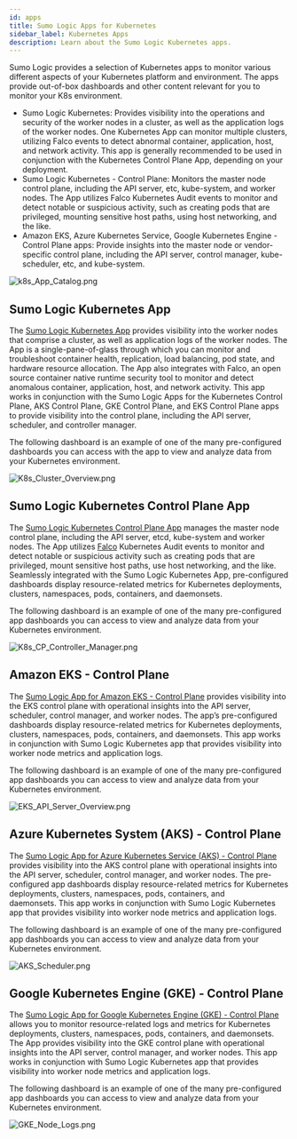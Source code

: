 ```yaml
---
id: apps
title: Sumo Logic Apps for Kubernetes
sidebar_label: Kubernetes Apps
description: Learn about the Sumo Logic Kubernetes apps.
---
```


Sumo Logic provides a selection of Kubernetes apps to monitor various different aspects of your Kubernetes platform and environment. The apps provide out-of-box dashboards and other content relevant for you to monitor your K8s environment.

* Sumo Logic Kubernetes: Provides visibility into the operations and security of the worker nodes in a cluster, as well as the application logs of the worker nodes. One Kubernetes App can monitor multiple clusters, utilizing Falco events to detect abnormal container, application, host, and network activity. This app is generally recommended to be used in conjunction with the Kubernetes Control Plane App, depending on your deployment.
* Sumo Logic Kubernetes - Control Plane: Monitors the master node control plane, including the API server, etc, kube-system, and worker nodes. The App utilizes Falco Kubernetes Audit events to monitor and detect notable or suspicious activity, such as creating pods that are privileged, mounting sensitive host paths, using host networking, and the like.
* Amazon EKS, Azure Kubernetes Service, Google Kubernetes Engine - Control Plane apps: Provide insights into the master node or vendor-specific control plane, including the API server, control manager, kube-scheduler, etc, and kube-system.

![k8s_App_Catalog.png](/img/kubernetes/k8s_App_Catalog.png)

## Sumo Logic Kubernetes App

The [Sumo Logic Kubernetes App](/docs/integrations/containers-orchestration/kubernetes.md) provides visibility into the worker nodes that comprise a cluster, as well as application logs of the worker nodes. The App is a single-pane-of-glass through which you can monitor and troubleshoot container health, replication, load balancing, pod state, and hardware resource allocation. The App also integrates with Falco, an open source container native runtime security tool to monitor and detect anomalous container, application, host, and network activity. This app works in conjunction with the Sumo Logic Apps for the Kubernetes Control Plane, AKS Control Plane, GKE Control Plane, and EKS Control Plane apps to provide visibility into the control plane, including the API server, scheduler, and controller manager.

The following dashboard is an example of one of the many pre-configured dashboards you can access with the app to view and analyze data from your Kubernetes environment.

![K8s_Cluster_Overview.png](/img/kubernetes/K8s_Cluster_Overview.png)

## Sumo Logic Kubernetes Control Plane App

The [Sumo Logic Kubernetes Control Plane App](/docs/integrations/containers-orchestration/kubernetes-control-plane.md) manages the master node control plane, including the API server, etcd, kube-system and worker nodes. The App utilizes [Falco](https://falco.org/docs/) Kubernetes Audit events to monitor and detect notable or suspicious activity such as creating pods that are privileged, mount sensitive host paths, use host networking, and the like. Seamlessly integrated with the Sumo Logic Kubernetes App, pre-configured dashboards display resource-related metrics for Kubernetes deployments, clusters, namespaces, pods, containers, and daemonsets.

The following dashboard is an example of one of the many pre-configured app dashboards you can access to view and analyze data from your Kubernetes environment.

![K8s_CP_Controller_Manager.png](/img/kubernetes/K8s_CP_Controller_Manager.png)

## Amazon EKS - Control Plane

The [Sumo Logic App for Amazon EKS - Control Plane](docs/integrations/amazon-aws/eks-control-plane.md) provides visibility into the EKS control plane with operational insights into the API server, scheduler, control manager, and worker nodes. The app’s pre-configured dashboards display resource-related metrics for Kubernetes deployments, clusters, namespaces, pods, containers, and daemonsets. This app works in conjunction with Sumo Logic Kubernetes app that provides visibility into worker node metrics and application logs.

The following dashboard is an example of one of the many pre-configured app dashboards you can access to view and analyze data from your Kubernetes environment.

![EKS_API_Server_Overview.png](/img/kubernetes/EKS_API_Server_Overview.png)

## Azure Kubernetes System (AKS) - Control Plane

The [Sumo Logic App for Azure Kubernetes Service (AKS) - Control Plane](docs/integrations/microsoft-azure/kubernetes.md) provides visibility into the AKS control plane with operational insights into the API server, scheduler, control manager, and worker nodes. The pre-configured app dashboards display resource-related metrics for Kubernetes deployments, clusters, namespaces, pods, containers, and daemonsets. This app works in conjunction with Sumo Logic Kubernetes app that provides visibility into worker node metrics and application logs.

The following dashboard is an example of one of the many pre-configured app dashboards you can access to view and analyze data from your Kubernetes environment.

![AKS_Scheduler.png](/img/kubernetes/AKS_Scheduler.png)

## Google Kubernetes Engine (GKE) - Control Plane

The [Sumo Logic App for Google Kubernetes Engine (GKE) - Control Plane](docs/integrations/google/kubernetes-engine.md) allows you to monitor resource-related logs and metrics for Kubernetes deployments, clusters, namespaces, pods, containers, and daemonsets. The App provides visibility into the GKE control plane with operational insights into the API server, control manager, and worker nodes. This app works in conjunction with Sumo Logic Kubernetes app that provides visibility into worker node metrics and application logs.

The following dashboard is an example of one of the many pre-configured app dashboards you can access to view and analyze data from your Kubernetes environment.

![GKE_Node_Logs.png](/img/kubernetes/GKE_Node_Logs.png)

<!--

## Global Intelligence for Kubernetes DevOps App

### Availability

This feature is available in the following account plans.

| Account Type | Account Level                                  |
|--------------|------------------------------------------------|
| CloudFlex    | Trial, Enterprise                              |
| Credits      | Trial, Enterprise Operations, Enterprise Suite |

This application helps infrastructure engineers and DevOps users benchmark the maturity of their Kubernetes adoption and minimize risk of Kubernetes infrastructure incidents by optimizing resource requests and limits for containers.

### Data Sources 

Global Intelligence for Kubernetes DevOps App uses metrics data from Kubernetes clusters. 

#### Sample Query 

The following sample query is from the **Deployment Count** panel of **GI Kubernetes DevOps - 01. Adoption Stats** dashboard.

```
metric=kube_deployment_spec_replicas _origin=kubernetes | "benchmark-deployment-count" as benchmarkname | quantize 15m using avg | count by deployment, benchmarkname | count by benchmarkname | infer model=benchmark category= k8sdevops //id=deployment_count
```

### Collect Metrics for the Global Intelligence for Kubernetes DevOps App

The Sumo Global Intelligence for Kubernetes DevOps app provides insights into your key Kubernetes infrastructure. You can review the metrics collection process and start collecting data.

**Collection Process Overview:** With this graphic, you can see how to collect metrics from your Kubernetes environment and send them to Sumo Logic.

![img](/img/kubernetes/collection-process-overview.png)

### Configuring Metrics Collection for Global Intelligence Kubernetes DevOps

Follow the steps on the [Sumo Logic Kubernetes Deployment guide](https://github.com/SumoLogic/sumologic-kubernetes-collection/tree/main/deploy#metrics) to configure the collection for Kubernetes Benchmark metrics.

#### Install the Global Intelligence for Kubernetes DevOps App and View the Dashboards

Below are the instructions for installing the Sumo App for Kubernetes DevOps as well as descriptions of each of the app dashboards. 

### Dashboard Filters  

**Each dashboard has a set of filters** that you can apply to the entire dashboard, as shown in the following example. Click the funnel icon in the top dashboard menu bar to display a scrollable list of filters that are applied across the entire dashboard. 

:::note
You can use filters to drill down and examine the data on a granular level. 
:::

![img](/img/kubernetes/kubernetes-dashboard-filter.png)

Select a cluster, namespace and deployment. The history_percent represents the percent of 15m epocks over the prior 8 days over which Kubernetes metrics data was available for analysis for a given deployment-container combination. Percentages less than 100% represent deployment-container combinations that were new, transient or otherwise inactive for some portion of the prior 8 days.

:::important
The dashboard time range is used to fetch deployment-container combinations that have been active with Time Series data in the time range. Increasing the time range increases the number of such deployment-container combinations. To focus the optimization on the most active containers, start with a time range of 15m. For additional containers, gradually expand the time range.

The infer operator is the interface to a machine learning model. It is intended for use only in this application.

The infrastructure tab of the [Entity Inspector](../../dashboards-new/drill-down-to-discover-root-causes.md) is not compatible with Global Intelligence for Kubernetes DevOps and renders a blank page on Dashboards Summary for Kubernetes Deployment and Detail for Kubernetes Deployment. This is because Global Intelligence applications analyze anonymized customer data and do not have a way to identify customer entities required for Entity Inspector. 

Deployment-container combinations that have no requests or limits set are not candidates for optimization. No recommendations are computed in these cases. 
:::

### Concepts, Definitions and Methodology

It is relatively well known that DevOps staff concerned about Out of Memory (OOM) and CPU throttling may set high memory, and CPU requests on their containers. This results in situations where Kubernetes clusters are over-provisioned compared to actual usage. Conversely, Kubernetes clusters may be underprovisioned leading to risk of OOM and throttling and resulting downtime. 

The slack is the difference between usage and requests measures cost for both cpu (cores) and memory (GB). Higher slack implies higher costs as cpu and memory used are less than what has been provisioned for a given container. Conversely negative slack, while saving costs, increase risk for container eviction due to memory overages or container throttling. These latter events impact application availability and performance and may lead to incidents. The cost-risk tradeoff is diagrammed below. 

The input for the optimization is time series data for each container’s cpu, memory usage, and requests over the past eight days. A given container can behave differently depending on the pod in which it is deployed. For example, an nginx container in Pod A may behave differently from the same container in Pod B. As a result, GI Kubernetes DevOps detects unique deployment-container combinations called “container groups”, analyzes cpu and memory time series data for them and recommends optimal requests and limits based on the best combination of slack (or cost) and risk. The recommendations cover three scenarios; pick the one that best serves the needs of your application:

* **Cost-optimized**: lowest slack (or cost) accompanied with relatively higher risk (measured by percent at-risk minutes for the deployment-container)
* **Reliability-optimized**: highest slack (or cost) accompanied with relatively lower risk (measured by percent at-risk minutes for the deployment-container)
* **Balanced**: strikes the balance between cost and risk; cost is relatively higher than the cost-optimized scenario while risks are relatively lower.

![costs](/img/kubernetes/kubernetes-cost.png)

Time series data for usage and requests is summarized for each deployment-container combination to compute slack as follows:

* Time series are bucketed into 15m epochs and summarized using 15m averages.
* Usage is represented by the p95 value over the calendar day over all deployment-container combinations. Let us call this usage_15m_p95_1d(deployment_container).
* Request is represented by the average over the calendar day of 15m epochs for each deployment-container combination. Let us  call this request_15m_avg_1d(deployment_container).
* Next, slack for a calendar day in any 15m epoch for any deployment-container combination is calculated as slack_15m_1d(deployment_container) =  request_15m_avg_1d(deployment_container) -  usage_15m_p95_1d(deployment_container)
* Then, we calculate slack_8d(deployment_container) as average over  slack_15m_1d(deployment_container). slack_8d(deployment_container) is an estimate of the slack in any 15m interval for a given deployment-container combination based on 8d data.
* To calculate the total slack in any 15 epochs in a deployment, we estimate the number of deployment-container instances using 8d data of running deployment-container combinations and multiply it by slack_8d(deployment_container). 

Time series data for usage and requests is summarized for each deployment-container combination to compute risk minutes percent as follows:

* Time series are bucketed into 15m epochs and summarized using 15m averages.
* A given 15m epoch is labeled at-risk if usage is greater than request. 
* At-risk epochs for a given deployment-container combination are aggregated over all pod instances that run the deployment-container combination and divided by the total available epochs over that deployment-container combination to estimate the 8d risk percent for that deployment-container combination.

#### GI Kubernetes DevOps - Adoption Stats

The **GI Kubernetes DevOps - Adoption Stats** dashboard tabulates the number of clusters, deployments, namespaces and services in your company and compares them to other customers. If your stats are greater than the baseline, it is a strong signal that your Kubernetes adoption is further along compared to other customers. 

Use this dashboard to:

* Compare number of clusters, namespaces, deployments and services in your company versus others
* Assess maturity of your Kubernetes adoption compared to other customers

![GI_Kubernetes_Adoption_Stats](/img/kubernetes/GI_Kubernetes_Adoption_Stats.png)

#### Optimization 1- Summary for Kubernetes Deployment

The **Optimization 1- Summary for Kubernetes Deployment** dashboard shows aggregate current risk percent and slack in a given deployment. In addition, the impact of applying recommended container requests and limits on aggregate slack and risk percent for the deployment. 

Use this dashboard to:

* Summarize the aggregate slack and risk percent of any deployment
* Identify deployments to optimize at the level of deployment-containers using **GI Kubernetes DevOps - Deployment Optimization Recommendations**

![img](/img/kubernetes/Optimization_1_Summary_for_Kubernetes_Deployment.png)

#### Optimization 2- Detail for Kubernetes Deployment 

The **Optimization 2- Detail for Kubernetes Deployment** dashboard provides recommendations for cpu and memory requests and limits for containers based on trading off risk against cost for a given deployment-container combination. 

Use this dashboard to:

* Understand cpu and memory time series for each deployment and container combination
* View recommendation for optimizing costs and risks for each deployment and container combination

![img](/img/kubernetes/Optimization_2_Detail_for_Kubernetes_Deployment.png)

#### Optimization 3.1- Action Plan for Kubernetes CPU 

The **Optimization 3.1- Action Plan for Kubernetes CPU** dashboard provides recommendations for CPU requests and limits for containers in a deployment for the selected optimization scenario: Costs, Reliability or Balanced based on trading off risk percent and slack for memory over a 8d period. The current request (or limit) is compared to the recommended request (or limit) along with a percentage change in recommendations plotted on the secondary Y-axis.

Use this dashboard to:

* Current and recommended CPU settings by container in an deployment
* Compare percent change in CPU

This dashboard is launched by clicking on  a honeycomb cell in the Optimization 2- Detail for Kubernetes Deployment and viewing the Linked Dashboard.

![img](/img/kubernetes/optimization-dashboard.png)

![img](/img/kubernetes/optimization-dashboard2.png)

#### Optimization 3.2- Action Plan for Kubernetes Memory 

The **Optimization 3.2- Action Plan for Kubernetes Memory** dashboard provides recommendations for Memory requests and limits for containers in a deployment for the selected optimization scenario: Costs, Reliability or Balanced based on trading off risk percent and slack for memory over a 8d period. The current request (or limit) is compared to the recommended request (or limit) along with a percentage change in recommendations plotted on the secondary Y-axis.

Use this dashboard to:

* Current and recommended memory settings by container in an deployment
* Compare percent change in memory

This dashboard is launched by clicking on  a honeycomb cell in the Optimization 2- Detail for Kubernetes Deployment and viewing the Linked Dashboard.

![img](/img/kubernetes/action-plan-memory.png)

![img](/img/kubernetes/action-plan-memory2.png)

#### Optimization 4- Container Time Series

The **Optimization 4- Container TIme Series** dashboard visualizes, for a given container, the impact of recommendations on CPU and memory 7d time series for the selected optimization scenario: Cost, Reliability or Balanced. Please fill in the recommended request and limit in GB for Memory and in Cores for CPU from **Optimization 3.1 or 3.2- Action Plan for Kubernetes CPU/Memory**

Use this dashboard to:

* Compare 7d usage with current and recommended memory request and limit settings by container in an deployment
* Compare 7d usage with current and recommended CPU request and limit settings by container in an deployment

This dashboard is launched by clicking on a datapoint in the **Optimization 3.1 or 3.2- Action Plan for Kubernetes CPU/Memory** and viewing the Linked Dashboard.

![img](/img/kubernetes/Container_Time_Series.png)

#### Explore Integration

Stack linking for the **Optimization 1- Summary for Kubernetes Deployment and Optimization 2 - Detail for Kubernetes Deployment** dashboards will appear with the Explore hierarchy associated with your Kubernetes deployment. If necessary, check stack linking settings as below. 

![img](/img/kubernetes/explore-integration.png)

Sumo Logic combines metrics, logs, and events to a create real-time unified view of the performance, uptime, and security of your Kubernetes environment, The Sumo Logic Kubernetes Solution leverages the standards endorsed by the Cloud Native Computing Foundation (CNCF), and utilizes the extensive ecosystem of existing integrations for monitoring and troubleshooting Kubernetes platforms. 

Sumo Logic utilizes consistent tagging across logs, metrics, events, and security data, resulting in the centralization of enrichment data throughout your Kubernetes environment. Consistent tagging enables administrators to correlate data for metrics, logs, and events for their applications. They can then view the results in Sumo Logic App pre-defined dashboards for analysis and troubleshooting.

-->
